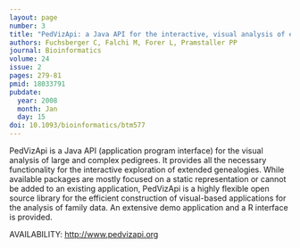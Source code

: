 ```yaml
---
layout: page
number: 3
title: "PedVizApi: a Java API for the interactive, visual analysis of extended pedigrees"
authors: Fuchsberger C, Falchi M, Forer L, Pramstaller PP
journal: Bioinformatics
volume: 24
issue: 2
pages: 279-81
pmid: 18033791
pubdate:
  year: 2008
  month: Jan
  day: 15
doi: 10.1093/bioinformatics/btm577
---
```


PedVizApi is a Java API (application program interface) for the visual analysis of large and complex pedigrees. It provides all the necessary functionality for the interactive exploration of extended genealogies. While available packages are mostly focused on a static representation or cannot be added to an existing application, PedVizApi is a highly flexible open source library for the efficient construction of visual-based applications for the analysis of family data. An extensive demo application and a R interface is provided.

AVAILABILITY: http://www.pedvizapi.org
